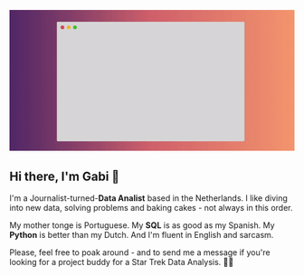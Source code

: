 ![readme](readme.gif)

## Hi there, I'm Gabi 👋

I'm a Journalist-turned-**Data Analist** based in the Netherlands. I like diving into new data, solving problems and baking cakes - not always in this order. 

My mother tonge is Portuguese. My **SQL** is as good as my Spanish. My **Python** is better than my Dutch. And I'm fluent in English and sarcasm.

Please, feel free to poak around - and to send me a message if you're looking for a project buddy for a Star Trek Data Analysis. 🖖🏼
